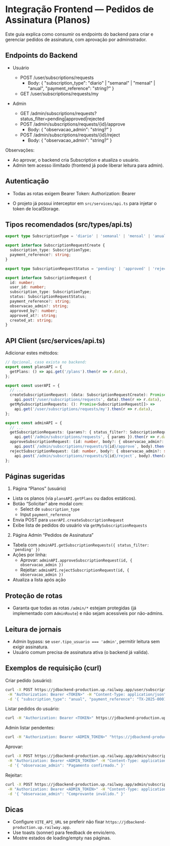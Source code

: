 # Integração Frontend — Pedidos de Assinatura (Planos)

Este guia explica como consumir os endpoints do backend para criar e gerenciar pedidos de assinatura, com aprovação por administrador.

## Endpoints do Backend

- Usuário
  - POST /user/subscriptions/requests
    - Body: { "subscription_type": "diario" | "semanal" | "mensal" | "anual", "payment_reference": "string?" }
  - GET /user/subscriptions/requests/my

- Admin
  - GET /admin/subscriptions/requests?status_filter=pending|approved|rejected
  - POST /admin/subscriptions/requests/{id}/approve
    - Body: { "observacao_admin": "string?" }
  - POST /admin/subscriptions/requests/{id}/reject
    - Body: { "observacao_admin": "string?" }

Observações:
- Ao aprovar, o backend cria Subscription e atualiza o usuário.
- Admin tem acesso ilimitado (frontend já pode liberar leitura para admin).

## Autenticação

- Todas as rotas exigem Bearer Token:
  Authorization: Bearer <token>

- O projeto já possui interceptor em `src/services/api.ts` para injetar o token de localStorage.

## Tipos recomendados (src/types/api.ts)

```ts
export type SubscriptionType = 'diario' | 'semanal' | 'mensal' | 'anual';

export interface SubscriptionRequestCreate {
  subscription_type: SubscriptionType;
  payment_reference?: string;
}

export type SubscriptionRequestStatus = 'pending' | 'approved' | 'rejected';

export interface SubscriptionRequest {
  id: number;
  user_id: number;
  subscription_type: SubscriptionType;
  status: SubscriptionRequestStatus;
  payment_reference?: string;
  observacao_admin?: string;
  approved_by?: number;
  approved_at?: string;
  created_at: string;
}
```

## API Client (src/services/api.ts)

Adicionar estes métodos:

```ts
// Opcional, caso exista no backend:
export const plansAPI = {
  getPlans: () => api.get('/plans').then(r => r.data),
};

export const userAPI = {
  // ...
  createSubscriptionRequest: (data: SubscriptionRequestCreate): Promise<SubscriptionRequest> =>
    api.post('/user/subscriptions/requests', data).then(r => r.data),
  getMySubscriptionRequests: (): Promise<SubscriptionRequest[]> =>
    api.get('/user/subscriptions/requests/my').then(r => r.data),
};

export const adminAPI = {
  // ...
  getSubscriptionRequests: (params?: { status_filter?: SubscriptionRequestStatus; skip?: number; limit?: number }): Promise<SubscriptionRequest[]> =>
    api.get('/admin/subscriptions/requests', { params }).then(r => r.data),
  approveSubscriptionRequest: (id: number, body?: { observacao_admin?: string }): Promise<SubscriptionRequest> =>
    api.post(`/admin/subscriptions/requests/${id}/approve`, body).then(r => r.data),
  rejectSubscriptionRequest: (id: number, body?: { observacao_admin?: string }): Promise<SubscriptionRequest> =>
    api.post(`/admin/subscriptions/requests/${id}/reject`, body).then(r => r.data),
};
```

## Páginas sugeridas

1) Página “Planos” (usuário)
- Lista os planos (via `plansAPI.getPlans` ou dados estáticos).
- Botão “Solicitar” abre modal com:
  - Select de `subscription_type`
  - Input `payment_reference`
- Envia POST para `userAPI.createSubscriptionRequest`
- Exibe lista de pedidos do usuário via `getMySubscriptionRequests`

2) Página Admin “Pedidos de Assinatura”
- Tabela com `adminAPI.getSubscriptionRequests({ status_filter: 'pending' })`
- Ações por linha:
  - Aprovar: `adminAPI.approveSubscriptionRequest(id, { observacao_admin })`
  - Rejeitar: `adminAPI.rejectSubscriptionRequest(id, { observacao_admin })`
- Atualiza a lista após ação

## Proteção de rotas

- Garanta que todas as rotas `/admin/*` estejam protegidas (já implementado com `AdminRoute`) e não sejam acessíveis por não-admins.

## Leitura de jornais

- Admin bypass: se `user.tipo_usuario === 'admin'`, permitir leitura sem exigir assinatura.
- Usuário comum precisa de assinatura ativa (o backend já valida).

## Exemplos de requisição (curl)

Criar pedido (usuário):
```bash
curl -X POST https://jdbackend-production.up.railway.app/user/subscriptions/requests \
 -H "Authorization: Bearer <TOKEN>" -H "Content-Type: application/json" \
 -d '{ "subscription_type": "anual", "payment_reference": "TX-2025-0001" }'
```

Listar pedidos do usuário:
```bash
curl -H "Authorization: Bearer <TOKEN>" https://jdbackend-production.up.railway.app/user/subscriptions/requests/my
```

Admin listar pendentes:
```bash
curl -H "Authorization: Bearer <ADMIN_TOKEN>" "https://jdbackend-production.up.railway.app/admin/subscriptions/requests?status_filter=pending"
```

Aprovar:
```bash
curl -X POST https://jdbackend-production.up.railway.app/admin/subscriptions/requests/1/approve \
 -H "Authorization: Bearer <ADMIN_TOKEN>" -H "Content-Type: application/json" \
 -d '{ "observacao_admin": "Pagamento confirmado." }'
```

Rejeitar:
```bash
curl -X POST https://jdbackend-production.up.railway.app/admin/subscriptions/requests/1/reject \
 -H "Authorization: Bearer <ADMIN_TOKEN>" -H "Content-Type: application/json" \
 -d '{ "observacao_admin": "Comprovante inválido." }'
```

## Dicas
- Configure `VITE_API_URL` se preferir não fixar `https://jdbackend-production.up.railway.app`.
- Use toasts (sonner) para feedback de envio/erro.
- Mostre estados de loading/empty nas páginas.
